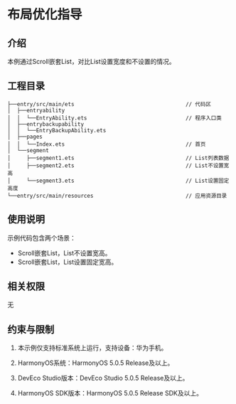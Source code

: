# **布局优化指导**
## 介绍
本例通过Scroll嵌套List，对比List设置宽度和不设置的情况。

## 工程目录
``` 
├──entry/src/main/ets                                   // 代码区
│  ├──entryability
│  │  └──EntryAbility.ets                               // 程序入口类
│  ├──entrybackupability
│  │  └──EntryBackupAbility.ets
│  ├──pages                              
│  │  └──Index.ets                                      // 首页
│  └──segment
│     ├──segment1.ets                                   // List列表数据
│     ├──segment2.ets                                   // List不设置宽高
│     └──segment3.ets                                   // List设置固定高度
└──entry/src/main/resources                             // 应用资源目录
```
## 使用说明
示例代码包含两个场景：
* Scroll嵌套List，List不设置宽高。
* Scroll嵌套List，List设置固定宽高。

## 相关权限
无

## 约束与限制
1. 本示例仅支持标准系统上运行，支持设备：华为手机。

2. HarmonyOS系统：HarmonyOS 5.0.5 Release及以上。

3. DevEco Studio版本：DevEco Studio 5.0.5 Release及以上。

4. HarmonyOS SDK版本：HarmonyOS 5.0.5 Release SDK及以上。